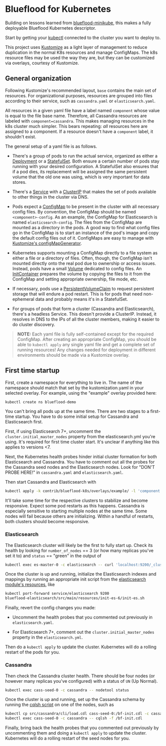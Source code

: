 # Blueflood for Kubernetes

Building on lessons learned from [blueflood-minikube](../blueflood-minikube), this makes a fully deployable Blueflood
Kubernetes descriptor.

Start by getting your [kubectl](https://kubernetes.io/docs/tasks/tools/) connected to the cluster you want to deploy to.

This project uses [Kustomize](https://kubernetes.io/docs/tasks/manage-kubernetes-objects/kustomization/) as a light
layer of management to reduce duplication in the normal K8s resources and manage ConfigMaps. The k8s resource files may
be used the way they are, but they can be customized via overlays, courtesy of Kustomize.

## General organization

Following Kustomize's recommended layout, `base` contains the main set of resources. For organizational purposes,
resources are grouped into files according to their service, such as `cassandra.yaml` or `elasticsearch.yaml`.

All resources in a given yaml file have a label named `component` whose value is equal to the file base name. Therefore,
all Cassandra resources are labeled with `component=cassandra`. This makes managing resources in the k8s cluster much
simpler. This bears repeating: *all* resources here are assigned to a component. If a resource doesn't have a
`component` label, it shouldn't exist.

The general setup of a yaml file is as follows.

- There's a group of pods to run the actual service, organized as either a [Deployment](
  https://kubernetes.io/docs/concepts/workloads/controllers/deployment/) or a
  [StatefulSet](https://kubernetes.io/docs/concepts/workloads/controllers/statefulset/). Both ensure a certain number of
  pods stay running with your desired configuration. A StatefulSet also ensures that if a pod dies, its replacement will
  be assigned the same persistent volume that the old one was using, which is very important for data stores.

- There's a [Service](https://kubernetes.io/docs/concepts/services-networking/service/) with a
  [ClusterIP](https://kubernetes.io/docs/concepts/services-networking/service/#publishing-services-service-types) that
  makes the set of pods available to other things in the cluster via DNS.

- Pods expect a [ConfigMap](https://kubernetes.io/docs/concepts/configuration/configmap/) to be present in the
  cluster with all necessary config files. By convention, the ConfigMap should be named `<component>-config`. As an
  example, the ConfigMap for Elasticsearch is named `elasticsearch-config`. The files from the ConfigMap are mounted as a
  directory in the pods. A good way to find what config files go in the ConfigMap is to start an instance of the pod's
  image and copy the default config files out of it. ConfigMaps are easy to manage with [Kustomize's configMapGenerator](
  https://kubernetes.io/docs/tasks/manage-kubernetes-objects/kustomization/#configmapgenerator).

- Kubernetes supports mounting a ConfigMap directly to a file system as either a file or a directory of files. Often,
  though, the ConfigMap isn't mounted directly onto the real pod due to ownership or access issues. Instead, pods have a
  small [Volume]( https://kubernetes.io/docs/concepts/storage/volumes/) dedicated to config files. An
  [InitContainer](https://kubernetes.io/docs/concepts/workloads/pods/init-containers/) prepares the volume by copying the
  files to it from the ConfigMap and setting appropriate ownership, file mode, etc.
 
- If necessary, pods use a [PersistentVolumeClaim](https://kubernetes.io/docs/concepts/storage/persistent-volumes/) to
  request persistent storage that will endure a pod restart. This is for pods that need non-ephemeral data and probably
  means it's in a StatefulSet.

- For groups of pods that form a cluster (Cassandra and Elasticsearch), there's a headless Service. This doesn't provide
  a ClusterIP. Instead, it resolves in DNS to the IPs of all the cluster members, making it easier to do cluster
  discovery.

> **NOTE:** Each yaml file is fully self-contained except for the required ConfigMap. After creating an appropriate
ConfigMap, you should be able to `kubectl apply` any single yaml file and get a complete set of running resources! Any
changes needed for deployment in different environments should be made via a Kustomize overlay.

## First time startup

First, create a namespace for everything to live in. The name of the namespace should match that set by the
kustomization.yaml in your selected overlay. For example, using the "example" overlay provided here:

```bash
kubectl create ns blueflood-demo
```

You can't bring all pods up at the same time. There are two stages to a first-time startup. You have to do some initial
setup for Cassandra and Elasticsearch first.

First, if using Elasticsearch 7+, uncomment the `cluster.initial_master_nodes` property from the elasticsearch.yml
you're using. It's required for first time cluster start. It's unclear if anything like this applies to versions <7.

Next, the Kubernetes health probes hinder initial cluster formation for both Elasticsearch and Cassandra. You have to
comment out all the probes for the Cassandra seed nodes and the Elasticsearch nodes. Look for "DON'T PROBE HERE!" in
`cassandra.yaml` and `elasticsearch.yaml`.

Then start Cassandra and Elasticsearch with

```bash
kubectl apply -k contrib/blueflood-k8s/overlays/example/ -l 'component in (cassandra, elasticsearch)'
```

It'll take some time for the respective clusters to stabilize and become responsive. Expect some pod restarts as this
happens. Cassandra is especially sensitive to starting multiple nodes at the same time. Some nodes will fail because
others are initializing. Within a handful of restarts, both clusters should become responsive.

### Elasticsearch

The Elasticsearch cluster will likely be the first to fully start up. Check its health by looking for `number_of_nodes`
== 3 (or how many replicas you've set it to) and `status` == "green" in the output of

```bash
kubectl exec es-master-0 -c elasticsearch -- curl 'localhost:9200/_cluster/health?pretty'
```

Once the cluster is up and running, initialize the Elasticsearch indexes and mappings by running an appropriate init
script from the [elasticsearch module's resources](../../blueflood-elasticsearch/src/main/resources), like

```bash
kubectl port-forward service/elasticsearch 9200
blueflood-elasticsearch/src/main/resources/init-es-6/init-es.sh
```

Finally, revert the config changes you made:

- Uncomment the health probes that you commented out previously in `elasticsearch.yaml`.

- For Elasticsearch 7+, comment out the `cluster.initial_master_nodes` property in the `elasticsearch.yml`.

Then do a `kubectl apply` to update the cluster. Kubernetes will do a rolling restart of the pods for you.

### Cassandra

Then check the Cassandra cluster health. There should be four nodes (or however many replicas you've configured) with a
status of `UN` (Up Normal).

```bash
kubectl exec cass-seed-0 -c cassandra -- nodetool status
```

Once the cluster is up and running, set up the Cassandra schema by running the [cqlsh
script](../../src/cassandra/cli/load.cdl) on one of the nodes, such as

```bash
kubectl cp src/cassandra/cli/load.cdl cass-seed-0:/bf-init.cdl -c cassandra
kubectl exec cass-seed-0 -c cassandra -- cqlsh -f /bf-init.cdl
```

Finally, bring back the health probes that you commented out previously by uncommenting them and doing a `kubectl apply`
to update the cluster. Kubernetes will do a rolling restart of the seed nodes for you.
